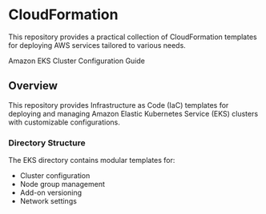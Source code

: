 # CloudFormation
This repository provides a practical collection of CloudFormation templates for deploying AWS services tailored to various needs.

Amazon EKS Cluster Configuration Guide

## Overview

This repository provides Infrastructure as Code (IaC) templates for deploying and managing Amazon Elastic Kubernetes Service (EKS) clusters with customizable configurations.

### Directory Structure

The EKS directory contains modular templates for:

+ Cluster configuration
+ Node group management
+ Add-on versioning
+ Network settings
